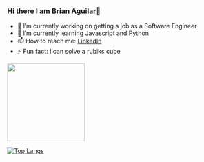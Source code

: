 ### Hi there I am Brian Aguilar👋

- 🔭 I’m currently working on getting a job as a Software Engineer
- 🌱 I’m currently learning Javascript and Python
- 📫 How to reach me: <a href='https://www.linkedin.com/in/brian-aguilar-088438247/'>LinkedIn</a>
- ⚡ Fun fact: I can solve a rubiks cube

<img height="180em" src="https://github-readme-stats.vercel.app/api?username=Brian8771&show_icons=true&hide_border=true&&count_private=true&include_all_commits=true" />

[![Top Langs](https://github-readme-stats.vercel.app/api/top-langs/?username=Brian8771)](https://github.com/anuraghazra/github-readme-stats)
